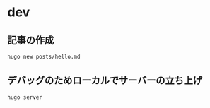 
# dev
## 記事の作成
```bash
hugo new posts/hello.md
```

## デバッグのためローカルでサーバーの立ち上げ

```bash
hugo server
```
